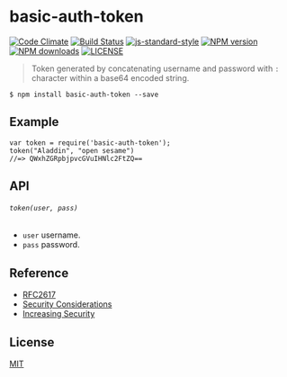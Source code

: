 # basic-auth-token

[![Code Climate](https://codeclimate.com/github/wilmoore/basic-auth-token.js/badges/gpa.svg)](https://codeclimate.com/github/wilmoore/basic-auth-token.js) [![Build Status](http://img.shields.io/travis/wilmoore/basic-auth-token.js.svg)](https://travis-ci.org/wilmoore/basic-auth-token.js) [![js-standard-style](https://img.shields.io/badge/code%20style-standard-brightgreen.svg?style=flat-square)](https://github.com/feross/standard) [![NPM version](http://img.shields.io/npm/v/basic-auth-token.svg)](https://www.npmjs.org/package/basic-auth-token) [![NPM downloads](http://img.shields.io/npm/dm/basic-auth-token.svg)](https://www.npmjs.org/package/basic-auth-token) [![LICENSE](http://img.shields.io/npm/l/basic-auth-token.svg)](license)

> Token generated by concatenating username and password with `:` character within a base64 encoded string.

    $ npm install basic-auth-token --save

## Example

    var token = require('basic-auth-token');
    token("Aladdin", "open sesame")
    //=> QWxhZGRpbjpvcGVuIHNlc2FtZQ==

## API

###### `token(user, pass)`

 * `user` username.
 * `pass` password.

## Reference

- [RFC2617](https://tools.ietf.org/html/rfc2617#section-2)
- [Security Considerations](https://tools.ietf.org/html/rfc2617#section-4)
- [Increasing Security](http://security.stackexchange.com/a/27881/72283)

## License

  [MIT](license)

